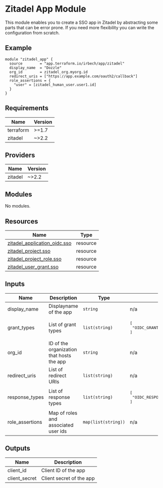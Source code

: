 # Zitadel App Module

This module enables you to create a SSO app in Zitadel by abstracting some parts that can be error prone.
If you need more flexibility you can write the configuration from scratch.

## Example

```hcl
module "zitadel_app" {
  source        = "app.terraform.io/irbech/app/zitadel"
  display_name  = "Dozzle"
  org_id        = zitadel_org.myorg.id
  redirect_uris = ["https://app.example.com/oauth2/callback"]
  role_assertions = {
    "user" = [zitadel_human_user.user1.id]
  }
}
```

<!-- BEGIN_TF_DOCS -->
## Requirements

| Name | Version |
|------|---------|
| terraform | >=1.7 |
| zitadel | ~>2.2 |

## Providers

| Name | Version |
|------|---------|
| zitadel | ~>2.2 |

## Modules

No modules.

## Resources

| Name | Type |
|------|------|
| [zitadel_application_oidc.sso](https://registry.terraform.io/providers/zitadel/zitadel/latest/docs/resources/application_oidc) | resource |
| [zitadel_project.sso](https://registry.terraform.io/providers/zitadel/zitadel/latest/docs/resources/project) | resource |
| [zitadel_project_role.sso](https://registry.terraform.io/providers/zitadel/zitadel/latest/docs/resources/project_role) | resource |
| [zitadel_user_grant.sso](https://registry.terraform.io/providers/zitadel/zitadel/latest/docs/resources/user_grant) | resource |

## Inputs

| Name | Description | Type | Default | Required |
|------|-------------|------|---------|:--------:|
| display\_name | Displayname of the app | `string` | n/a | yes |
| grant\_types | List of grant types | `list(string)` | <pre>[<br/>  "OIDC_GRANT_TYPE_AUTHORIZATION_CODE"<br/>]</pre> | no |
| org\_id | ID of the organization that hosts the app | `string` | n/a | yes |
| redirect\_uris | List of redirect URIs | `list(string)` | n/a | yes |
| response\_types | List of response types | `list(string)` | <pre>[<br/>  "OIDC_RESPONSE_TYPE_CODE"<br/>]</pre> | no |
| role\_assertions | Map of roles and associated user ids | `map(list(string))` | n/a | yes |

## Outputs

| Name | Description |
|------|-------------|
| client\_id | Client ID of the app |
| client\_secret | Client secret of the app |
<!-- END_TF_DOCS -->